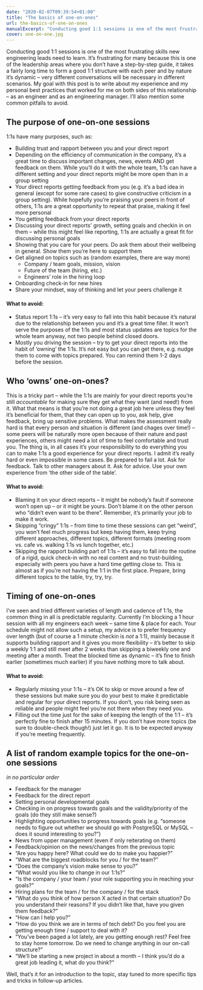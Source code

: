 ```yaml
---
date: "2020-02-07T09:39:54+01:00"
title: "The basics of one-on-ones"
url: the-basics-of-one-on-ones
manualExcerpt: "Conducting good 1:1 sessions is one of the most frustrating skills new engineering leads need to learn. It’s frustrating for many because this is one of the leadership areas where you don’t have a step-by-step guide, it takes a fairly long time to form a good 1:1 structure with each peer and by nature it’s dynamic – very different conversations will be necessary in different scenarios. My goal with this post is to write about my experience and my personal best practices that worked for me on both sides of this relationship – as an engineer and as an engineering manager. I’ll also mention some common pitfalls to avoid."
cover: one-on-one.jpg
---
```

Conducting good 1:1 sessions is one of the most frustrating skills new engineering leads need to learn. It’s frustrating for many because this is one of the leadership areas where you don’t have a step-by-step guide, it takes a fairly long time to form a good 1:1 structure with each peer and by nature it’s dynamic – very different conversations will be necessary in different scenarios. My goal with this post is to write about my experience and my personal best practices that worked for me on both sides of this relationship – as an engineer and as an engineering manager. I’ll also mention some common pitfalls to avoid.

The purpose of one-on-one sessions
----------------------------------

1:1s have many purposes, such as:

*   Building trust and rapport between you and your direct report
*   Depending on the efficiency of communication in the company, it’s a great time to discuss important changes, news, events AND get feedback on them. While you’ll do it with the whole team, 1:1s can have a different setting and your direct reports might be more open than in a group setting
*   Your direct reports getting feedback from you (e.g. it’s a bad idea in general (except for some rare cases) to give constructive criticism in a group setting). While hopefully you’re praising your peers in front of others, 1:1s are a great opportunity to repeat that praise, making it feel more personal
*   You getting feedback from your direct reports
*   Discussing your direct reports’ growth, setting goals and checkin in on them – while this might feel like reporting, 1:1s are actually a great fit for discussing personal goals
*   Showing that you care for your peers. Do ask them about their wellbeing in general. Show them you’re here to support them
*   Get aligned on topics such as (random examples, there are way more)
    *   Company / team goals, mission, vision
    *   Future of the team (hiring, etc.)
    *   Engineers’ role in the hiring loop
*   Onboarding check-in for new hires
*   Share your mindset, way of thinking and let your peers challenge it

#### What to avoid:

*   Status report 1:1s – it’s very easy to fall into this habit because it’s natural due to the relationship between you and it’s a great time filler. It won’t serve the purposes of the 1:1s and most status updates are topics for the whole team anyway, not two people behind closed doors.
*   Mostly you driving the session – try to get your direct reports into the habit of ‘owning’ the 1:1s. It’s not easy but you can get there, e.g. nudge them to come with topics prepared. You can remind them 1-2 days before the session.

Who ‘owns’ one-on-ones?
-----------------------

This is a tricky part – while the 1:1s are mainly for your direct reports you’re still _accountable_ for making sure they get what they want (and need!) from it. What that means is that you’re not doing a great job here unless they feel it’s beneficial for them, that they can open up to you, ask help, give feedback, bring up sensitive problems. What makes the assessment really hard is that every person and situation is different (and chages over time!) – some peers will be naturally more open because of their nature and past experiences, others might need a lot of time to feel comfortable and trust you. The thing is, in all cases it’s your responsibility to do everything you can to make 1:1s a good experience for your direct reports. I admit it’s really hard or even impossible in some cases. Be prepared to fail a lot. Ask for feedback. Talk to other managers about it. Ask for advice. Use your own experience from ‘the other side of the table’.

#### What to avoid:

*   Blaming it on your direct reports – it might be nobody’s fault if someone won’t open up – or it might be yours. Don’t blame it on the other person who “didn’t even want to be there”. Remember, it’s primarily your job to make it work.
*   Skipping “cringy” 1:1s – from time to time these sessions can get “weird”, you won’t feel much progress but keep having them, keep trying different approaches, different topics, different formats (meeting room vs. cafe vs. walking 1:1s vs lunch together, etc.)
*   Skipping the rapport building part of 1:1s – it’s easy to fall into the routine of a rigid, quick check-in with no real content and no trust-building, especially with peers you have a hard time getting close to. This is almost as if you’re not having the 1:1 in the first place. Prepare, bring different topics to the table, try, try, try.

Timing of one-on-ones
---------------------

I’ve seen and tried different varieties of length and cadence of 1:1s, the common thing in all is predictable regularity. Currently I’m blocking a 1 hour session with all my engineers each week – same time & place for each. Your schedule might not allow such a setup, my advice is to prefer frequency over length (but of course a 1 minute checkin is _not_ a 1:1), mainly because it supports building rapport and it gives you more flexibility – it’s better to skip a weekly 1:1 and still meet after 2 weeks than skipping a biweekly one and meeting after a month. Treat the blocked time as dynamic – it’s fine to finish earlier (sometimes much earlier) if you have nothing more to talk about.

#### What to avoid:

*   Regularly missing your 1:1s – it’s OK to skip or move around a few of these sessions but make sure you do your best to make it predictable and regular for your direct reports. If you don’t, you risk being seen as reliable and people might feel you’re not there when they need you.
*   Filling out the time just for the sake of keeping the length of the 1:1 – it’s perfectly fine to finish after 15 minutes. If you don’t have more topics (be sure to double-check though!) just let it go. It is to be expected anyway if you’re meeting frequently.

A list of random example topics for the one-on-one sessions
-----------------------------------------------------------

_in no particular order_

*   Feedback for the manager
*   Feedback for the direct report
*   Setting personal developmental goals
*   Checking in on progress towards goals and the validity/priority of the goals (do they still make sense?)
*   Highlighting opportunities to progress towards goals (e.g. “someone needs to figure out whether we should go with PostgreSQL or MySQL – does it sound interesting to you?”)
*   News from upper management (even if only reiterating on them)
*   Feedback/opinion on the news/changes from the previous topic
*   “Are you happy here? What could we do to make you happier?”
*   “What are the biggest roadblocks for you / for the team?”
*   “Does the company’s vision make sense to you?”
*   “What would you like to change in our 1:1s?”
*   “Is the company / your team / your role supporting you in reaching your goals?”
*   Hiring plans for the team / for the company / for the stack
*   “What do you think of how person X acted in that certain situation? Do you understand their reasons? If you didn’t like that, have you given them feedback?”
*   “How can I help you?”
*   “How do you think we are in terms of tech debt? Do you feel you are getting enough time / support to deal with it?
*   “You’ve been paged a lot lately, are you getting enough rest? Feel free to stay home tomorrow. Do we need to change anything in our on-call structure?”
*   “We’ll be starting a new project in about a month – I think you’d do a great job leading it, what do you think?”

Well, that’s it for an introduction to the topic, stay tuned to more specific tips and tricks in follow-up articles.
